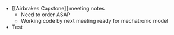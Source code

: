 - [[Airbrakes Capstone]] meeting notes
	- Need to order ASAP
	- Working code by next meeting ready for mechatronic model
- Test